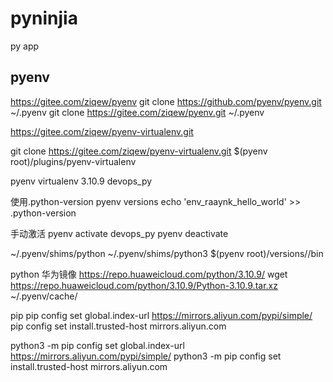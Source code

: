 # pyninjia
py app


## pyenv
https://gitee.com/ziqew/pyenv
git clone https://github.com/pyenv/pyenv.git ~/.pyenv
git clone https://gitee.com/ziqew/pyenv.git ~/.pyenv

https://gitee.com/ziqew/pyenv-virtualenv.git

git clone https://gitee.com/ziqew/pyenv-virtualenv.git $(pyenv root)/plugins/pyenv-virtualenv


pyenv virtualenv 3.10.9 devops_py

使用.python-version
pyenv versions
echo 'env_raaynk_hello_world' >> .python-version

手动激活
pyenv activate devops_py
pyenv deactivate

~/.pyenv/shims/python
~/.pyenv/shims/python3
$(pyenv root)/versions/<selected version>/bin

python 华为镜像
https://repo.huaweicloud.com/python/3.10.9/
wget https://repo.huaweicloud.com/python/3.10.9/Python-3.10.9.tar.xz ~/.pyenv/cache/

pip
pip config set global.index-url https://mirrors.aliyun.com/pypi/simple/
pip config set install.trusted-host mirrors.aliyun.com

python3 -m pip config set global.index-url https://mirrors.aliyun.com/pypi/simple/
python3 -m pip config set install.trusted-host mirrors.aliyun.com